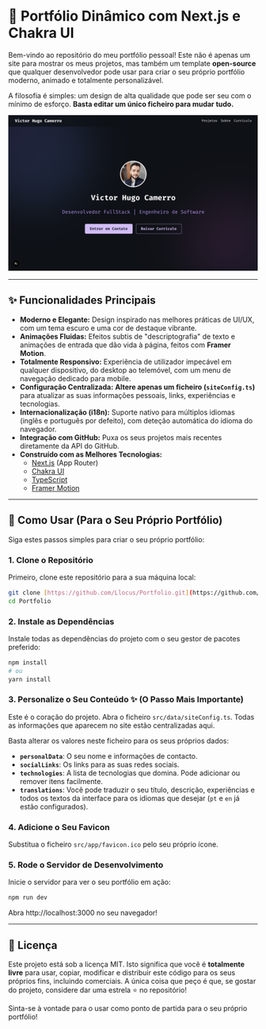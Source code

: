 # 🚀 Portfólio Dinâmico com Next.js e Chakra UI

Bem-vindo ao repositório do meu portfólio pessoal! Este não é apenas um site para mostrar os meus projetos, mas também um template **open-source** que qualquer desenvolvedor pode usar para criar o seu próprio portfólio moderno, animado e totalmente personalizável.

A filosofia é simples: um design de alta qualidade que pode ser seu com o mínimo de esforço. **Basta editar um único ficheiro para mudar tudo.**

![placeholder](./public/image.png)

---

## ✨ Funcionalidades Principais

* **Moderno e Elegante:** Design inspirado nas melhores práticas de UI/UX, com um tema escuro e uma cor de destaque vibrante.
* **Animações Fluidas:** Efeitos subtis de "descriptografia" de texto e animações de entrada que dão vida à página, feitos com **Framer Motion**.
* **Totalmente Responsivo:** Experiência de utilizador impecável em qualquer dispositivo, do desktop ao telemóvel, com um menu de navegação dedicado para mobile.
* **Configuração Centralizada:** **Altere apenas um ficheiro (`siteConfig.ts`)** para atualizar as suas informações pessoais, links, experiências e tecnologias.
* **Internacionalização (i18n):** Suporte nativo para múltiplos idiomas (inglês e português por defeito), com deteção automática do idioma do navegador.
* **Integração com GitHub:** Puxa os seus projetos mais recentes diretamente da API do GitHub.
* **Construído com as Melhores Tecnologias:**
    * [Next.js](https://nextjs.org/) (App Router)
    * [Chakra UI](https://chakra-ui.com/)
    * [TypeScript](https://www.typescriptlang.org/)
    * [Framer Motion](https://www.framer.com/motion/)

---

## 🔧 Como Usar (Para o Seu Próprio Portfólio)

Siga estes passos simples para criar o seu próprio portfólio:

### 1. Clone o Repositório

Primeiro, clone este repositório para a sua máquina local:

```bash
git clone [https://github.com/Llocus/Portfolio.git](https://github.com/Llocus/Portfolio.git)
cd Portfolio
```

### 2. Instale as Dependências

Instale todas as dependências do projeto com o seu gestor de pacotes preferido:

```bash
npm install
# ou
yarn install
```

### 3. Personalize o Seu Conteúdo ✨ (O Passo Mais Importante)

Este é o coração do projeto. Abra o ficheiro `src/data/siteConfig.ts`. Todas as informações que aparecem no site estão centralizadas aqui.

Basta alterar os valores neste ficheiro para os seus próprios dados:

* **`personalData`**: O seu nome e informações de contacto.
* **`socialLinks`**: Os links para as suas redes sociais.
* **`technologies`**: A lista de tecnologias que domina. Pode adicionar ou remover itens facilmente.
* **`translations`**: Você pode traduzir o seu título, descrição, experiências e todos os textos da interface para os idiomas que desejar (`pt` e `en` já estão configurados).

### 4. Adicione o Seu Favicon

Substitua o ficheiro `src/app/favicon.ico` pelo seu próprio ícone.

### 5. Rode o Servidor de Desenvolvimento

Inicie o servidor para ver o seu portfólio em ação:

```bash
npm run dev
```

Abra http://localhost:3000 no seu navegador!

---

## 📜 Licença

Este projeto está sob a licença MIT. Isto significa que você é **totalmente livre** para usar, copiar, modificar e distribuir este código para os seus próprios fins, incluindo comerciais. A única coisa que peço é que, se gostar do projeto, considere dar uma estrela ⭐ no repositório!

Sinta-se à vontade para o usar como ponto de partida para o seu próprio portfólio!